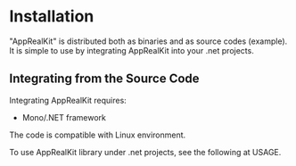 
Installation
============

"AppRealKit" is distributed both as binaries and as source codes (example).
It is simple to use by integrating AppRealKit into your .net projects.

Integrating from the Source Code
-----------------------------

Integrating AppRealKit requires:
* Mono/.NET framework

The code is compatible with Linux environment.

To use AppRealKit library under .net projects, see the following at USAGE.